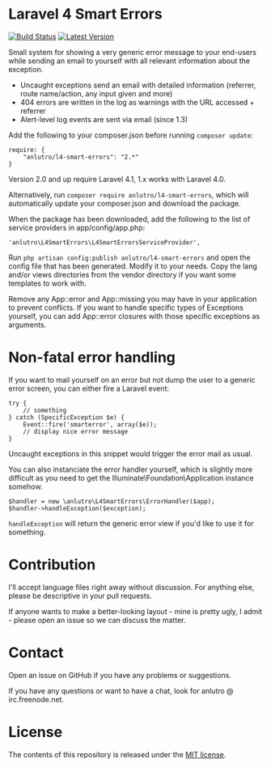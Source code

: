 # Laravel 4 Smart Errors
[![Build Status](https://travis-ci.org/anlutro/laravel-4-smart-errors.png?branch=master)](https://travis-ci.org/anlutro/laravel-4-smart-errors)  [![Latest Version](http://img.shields.io/github/tag/anlutro/laravel-4-smart-errors.svg)](https://github.com/anlutro/laravel-4-smart-errors/releases)

Small system for showing a very generic error message to your end-users while sending an email to yourself with all relevant information about the exception.

- Uncaught exceptions send an email with detailed information (referrer, route name/action, any input given and more)
- 404 errors are written in the log as warnings with the URL accessed + referrer
- Alert-level log events are sent via email (since 1.3)

Add the following to your composer.json before running `composer update`:

	require: {
		"anlutro/l4-smart-errors": "2.*"
	}

Version 2.0 and up require Laravel 4.1, 1.x works with Laravel 4.0.

Alternatively, run `composer require anlutro/l4-smart-errors`, which will automatically update your composer.json and download the package.

When the package has been downloaded, add the following to the list of service providers in app/config/app.php:

	'anlutro\L4SmartErrors\L4SmartErrorsServiceProvider',

Run `php artisan config:publish anlutro/l4-smart-errors` and open the config file that has been generated. Modify it to your needs. Copy the lang and/or views directories from the vendor directory if you want some templates to work with.

Remove any App::error and App::missing you may have in your application to prevent conflicts. If you want to handle specific types of Exceptions yourself, you can add App::error closures with those specific exceptions as arguments.

# Non-fatal error handling
If you want to mail yourself on an error but not dump the user to a generic error screen, you can either fire a Laravel event:

	try {
		// something
	} catch (SpecificException $e) {
		Event::fire('smarterror', array($e));
		// display nice error message
	}

Uncaught exceptions in this snippet would trigger the error mail as usual.

You can also instanciate the error handler yourself, which is slightly more difficult as you need to get the Illuminate\Foundation\Application instance somehow.

	$handler = new \anlutro\L4SmartErrors\ErrorHandler($app);
	$handler->handleException($exception);

`handleException` will return the generic error view if you'd like to use it for something.

# Contribution
I'll accept language files right away without discussion. For anything else, please be descriptive in your pull requests.

If anyone wants to make a better-looking layout - mine is pretty ugly, I admit - please open an issue so we can discuss the matter.

# Contact
Open an issue on GitHub if you have any problems or suggestions.

If you have any questions or want to have a chat, look for anlutro @ irc.freenode.net.

# License
The contents of this repository is released under the [MIT license](http://opensource.org/licenses/MIT).
